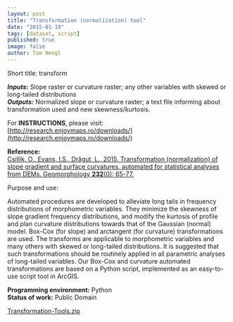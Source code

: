 ```yaml
---
layout: post
title: "Transformation (normalization) tool"
date: "2015-01-19"
tags: [dataset, script]
published: true
image: false
author: Tom Hengl
---
```


Short title:  transform

**_Inputs:_** Slope raster or curvature raster; any other variables with skewed or long-tailed distributions  
_**Outputs:**_ Normalized slope or curvature raster; a text file informing about transformation used and new skewness/kurtosis.

For **INSTRUCTIONS**, please visit: [http://research.enjoymaps.ro/downloads/](http://research.enjoymaps.ro/downloads/)

**Reference:**  
[Csillik, O., Evans, I.S., Drăguţ, L., 2015. Transformation (normalization) of slope gradient and surface curvatures, automated for statistical analyses from DEMs. Geomorphology **232**(0): 65-77.](http://www.sciencedirect.com/science/article/pii/S0169555X15000033#)  

Purpose and use: 

Automated procedures are developed to alleviate long tails in frequency distributions of morphometric variables. They minimize the skewness of slope gradient frequency distributions, and modify the kurtosis of profile and plan curvature distributions towards that of the Gaussian (normal) model. Box-Cox (for slope) and arctangent (for curvature) transformations are used. The transforms are applicable to morphometric variables and many others with skewed or long-tailed distributions. It is suggested that such transformations should be routinely applied in all parametric analyses of long-tailed variables. Our Box-Cox and curvature automated transformations are based on a Python script, implemented as an easy-to-use script tool in ArcGIS.

**Programming environment:**  Python  
**Status of work:**  Public Domain

[Transformation-Tools.zip]({{site.baseurl}}/uploads/datasets/Transformation-Tools.zip)
